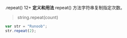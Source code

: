 .repeat() 12+
**定义和用法**
repeat() 方法字符串复制指定次数。

> string.repeat(count)

```javascript
var str = "Runoob";
str.repeat(2);
```


